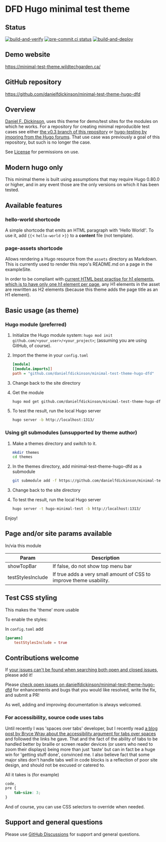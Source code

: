 # DFD Hugo minimal test theme

## Status

[![build-and-verify](https://github.com/danielfdickinson/minimal-test-theme-hugo-dfd/actions/workflows/build-and-verify.yml/badge.svg)](https://github.com/danielfdickinson/minimal-test-theme-hugo-dfd/actions/workflows/build-and-verify.yml)
[![pre-commit.ci
status](https://results.pre-commit.ci/badge/github/danielfdickinson/minimal-test-theme-hugo-dfd/main.svg)](https://results.pre-commit.ci/latest/github/danielfdickinson/minimal-test-theme-hugo-dfd/main)
[![build-and-deploy](https://github.com/danielfdickinson/minimal-test-theme-hugo-dfd/actions/workflows/build-and-deploy.yml/badge.svg)](https://github.com/danielfdickinson/minimal-test-theme-hugo-dfd/actions/workflows/build-and-deploy.yml)

## Demo website

<https://minimal-test-theme.wildtechgarden.ca/>

## GitHub repository

<https://github.com/danielfdickinson/minimal-test-theme-hugo-dfd>

## Overview

[Daniel F. Dickinson](https://github.com/danielfdickinson), uses this theme for
demo/test sites for the modules on which he works. For a repository for creating
minimal reproducible test cases see either [the v0.3 branch of this
repository](https://github.com/danielfdickinson/minimal-test-theme-hugo-dfd/tree/v0.3)
or [hugo-testing by jmooring from the Hugo
forums](https://github.com/jmooring/hugo-testing). That use case was previously
a goal of this repository, but such is no longer the case.

See
[License](https://github.com/danielfdickinson/minimal-test-theme-hugo-dfd/blob/main/LICENSE)
for permissions on use.

## Modern hugo only

This minimal theme is built using assumptions that may require Hugo 0.80.0 or
higher, and in any event those are the only versions on which it has been
tested.

## Available features

### hello-world shortcode

A simple shortcode that emits an HTML paragraph with 'Hello World!'. To use it,
add `{{`&lt; `hello-world` &gt;`}}` to a **content** file (not template).

### page-assets shortcode

Allows rendering a Hugo resource from the `assets` directory as Markdown. This
is currently used to render this repo's README.md on a page in the exampleSite.

In order to be compliant with [current HTML best practise for h1 elements, which
is to have only one h1 element per
page](https://developer.mozilla.org/en-US/docs/Web/HTML/Element/Heading_Elements#multiple_h1_elements_on_one_page),
any H1 elements in the asset are rewritten as H2 elements (because this theme
adds the page title as an H1 element).

## Basic usage (as theme)

### Hugo module (preferred)

1. Initialize the Hugo module system: `hugo mod init
	github.com/<your_user>/<your_project>`; (assuming you are using GitHub,
	of course).
2. Import the theme in your `config.toml`

   ```ini
   [module]
   [[module.imports]]
   path = "github.com/danielfdickinson/minimal-test-theme-hugo-dfd"
   ```

3. Change back to the site directory
4. Get the module

   ```sh
   hugo mod get github.com/danielfdickinson/minimal-test-theme-hugo-dfd
   ```

5. To test the result, run the local Hugo server

   ```sh
   hugo server -b http://localhost:1313/
   ```

### Using git submodules (unsupported by theme author)

1. Make a themes directory and switch to it.

   ```sh
   mkdir themes
   cd themes
   ```

2. In the themes directory, add minimal-test-theme-hugo-dfd as a submodule

   ```sh
   git submodule add -f https://github.com/danielfdickinson/minimal-test-theme-hugo-dfd.git
   ```

3. Change back to the site directory
4. To test the result, run the local Hugo server

   ```sh
   hugo server -t hugo-minimal-test -b http://localhost:1313/
   ```

 Enjoy!

## Page and/or site params available

In/via this module

| Param                    | Description                                    |
|--------------------------|------------------------------------------------|
| showTopBar               | If false, do not show top menu bar             |
| testStylesInclude        | If true adds a very small amount of CSS to improve theme usability. |

## Test CSS styling

This makes the 'theme' more usable

To enable the styles:

In `config.toml` add

```toml
[params]
	testStylesInclude = true
```

## Contributions welcome

If [your issues can't be found when searching both open and closed
issues](https://github.com/danielfdickinson/minimal-test-theme-hugo-dfd/issues?q=is%3Aissue),
please add it!

Please [check open issues on
danielfdickinson/minimal-test-theme-hugo-dfd](https://github.com/danielfdickinson/minimal-test-theme-hugo-dfd/issues)
for enhancements and bugs that you would like resolved, write the fix, and
submit a PR!

As well, adding and improving documentation is always welcomed.

### For accessibility, source code uses tabs

Until recently I was 'spaces over tabs' developer, but I recently read
[a blog post by Bryce Wray about the accessibility argument for tabs over
spaces](https://www.brycewray.com/posts/2022/06/accessibility-argument-tabs-spaces/)
and followed the links he gave. That and the fact of the ability of tabs to be
handled better by braille or screen reader devices (or users who need to zoom
their displays) being more than just 'taste' but can in fact be a huge win for
'getting stuff done', convinced me. I also believe fact that some major sites
don't handle tabs well in code blocks is a reflection of poor site design, and
should not be excused or catered to.

All it takes is (for example)

``` css
code,
pre {
	tab-size: 3;
}
```

And of course, you can use CSS selectors to override when needed.

## Support and general questions

Please use [GitHub
Discussions](https://github.com/danielfdickinson/minimal-test-theme-hugo-dfd/discussions)
for support and general questions.
